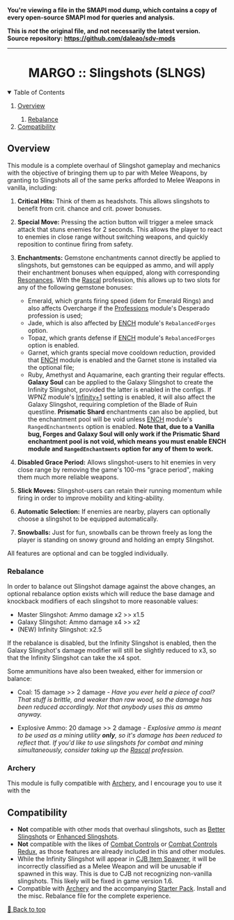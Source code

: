 **You're viewing a file in the SMAPI mod dump, which contains a copy of every open-source SMAPI mod
for queries and analysis.**

**This is _not_ the original file, and not necessarily the latest version.**  
**Source repository: https://github.com/daleao/sdv-mods**

----

<div align="center">

# MARGO :: Slingshots (SLNGS)

</div>

<!-- TABLE OF CONTENTS -->
<details open="open" align="left">
  <summary>Table of Contents</summary>
  <ol>
    <li><a href="#overview">Overview</a></li>
    <ol>
        <li><a href="#rebalance">Rebalance</a></li>
    </ol>
    <li><a href="#compatibility">Compatibility</a></li>
  </ol>
</details>

## Overview

This module is a complete overhaul of Slingshot gameplay and mechanics with the objective of bringing them up to par with Melee Weapons, by granting to Slingshots all of the same perks afforded to Melee Weapons in vanilla, including:

1. **Critical Hits:** Think of them as headshots. This allows slingshots to benefit from crit. chance and crit. power bonuses.
2. **Special Move:** Pressing the action button will trigger a melee smack attack that stuns enemies for 2 seconds. This allows the player to react to enemies in close range without switching weapons, and quickly reposition to continue firing from safety.
3. **Enchantments:** Gemstone enchantments cannot directly be applied to slingshots, but gemstones can be equipped as ammo, and will apply their enchantment bonuses when equipped, along with corresponding [Resonances](../Rings). With the [Rascal](../Professions) profession, this allows up to two slots for any of the following gemstone bonuses:
    - Emerald, which grants firing speed (idem for Emerald Rings) and also affects Overcharge if the [Professions](../Professions) module's Desperado profession is used;
    - Jade, which is also affected by [ENCH](../Enchantments) module's `RebalancedForges` option.
    - Topaz, which grants defense if [ENCH](../Enchantments) module's `RebalancedForges` option is enabled.
    - Garnet, which grants special move cooldown reduction, provided that [ENCH](../Enchantments) module is enabled and the Garnet stone is installed via the optional file;
    - Ruby, Amethyst and Aquamarine, each granting their regular effects.
    **Galaxy Soul** can be applied to the Galaxy Slingshot to create the Infinity Slingshot, provided the latter is enabled in the configs. If WPNZ module's [Infinity+1](../Weapons#infinity-plus-one) setting is enabled, it will also affect the Galaxy Slingshot, requiring completion of the Blade of Ruin questline. **Prismatic Shard** enchantments can also be applied, but the enchantment pool will be void unless [ENCH](../Enchantments#ranged-enchantments) module's `RangedEnchantments` option is enabled.
    **Note that, due to a Vanilla bug, Forges and Galaxy Soul will only work if the Prismatic Shard enchantment pool is not void, which means you must enable ENCH module and `RangedEnchantments` option for any of them to work.**

5. **Disabled Grace Period:** Allows slingshot-users to hit enemies in very close range by removing the game's 100-ms "grace period", making them much more reliable weapons.
6. **Slick Moves:** Slingshot-users can retain their running momentum while firing in order to improve mobility and kiting-ability.
7. **Automatic Selection:** If enemies are nearby, players can optionally choose a slingshot to be equipped automatically.
8. **Snowballs:** Just for fun, snowballs can be thrown freely as long the player is standing on snowy ground and holding an empty Slingshot.

All features are optional and can be toggled individually.

### Rebalance

In order to balance out Slingshot damage against the above changes, an optional rebalance option exists which will reduce the base damage and knockback modifiers of each slingshot to more reasonable values:
- Master Slingshot: Ammo damage x2 >> x1.5
- Galaxy Slingshot: Ammo damage x4 >> x2
- (NEW) Infinity Slingshot: x2.5

If the rebalance is disabled, but the Infinity Slingshot is enabled, then the Galaxy Slingshot's damage modifier will still be slightly reduced to x3, so that the Infinity Slingshot can take the x4 spot.

Some ammunitions have also been tweaked, either for immersion or balance:
- Coal: 15 damage >> 2 damage - *Have you ever held a piece of coal? That stuff is brittle, and weaker than raw wood, so the damage has been reduced accordingly. Not that anybody uses this as ammo anyway.*

- Explosive Ammo: 20 damage >> 2 damage ﻿- *Explosive ammo is meant to be used as a mining utility **only**, so it's damage has been reduced to reflect that. If you'd like to use slingshots for combat and mining simultaneously, consider taking up the [Rascal](../Professions) profession.*

### Archery

This module is fully compatible with [Archery](https://www.nexusmods.com/stardewvalley/mods/16767), and I encourage you to use it with the 

## Compatibility

- **Not** compatible with other mods that overhaul slingshots, such as [Better Slingshots][mod:better-slingshots] or [Enhanced Slingshots][mod:enhanced-slingshots].
- **Not** compatible with the likes of [Combat Controls][mod:combat-controls] or [Combat Controls Redux][mod:combat-controls-redux], as those features are already included in this and other modules.
- While the Infinity Slingshot will appear in [CJB Item Spawner][mod:cjb-spawner], it will be incorrectly classified as a Melee Weapon and will be unusable if spawned in this way. This is due to CJB not recognizing non-vanilla slingshots. This likely will be fixed in game version 1.6.
- Compatible with [Archery][mod:archery] and the accompanying [Starter Pack](https://www.nexusmods.com/stardewvalley/mods/16768). Install and the misc. Rebalance file for the complete experience.

<!-- MARKDOWN LINKS & IMAGES -->

[mod:cjb-spawner]: <https://www.nexusmods.com/stardewvalley/mods/93> "CJB Item Spawner"
[mod:better-slingshots]: <https://www.nexusmods.com/stardewvalley/mods/2067> "Better Slingshots"
[mod:enhanced-slingshots]: <https://www.nexusmods.com/stardewvalley/mods/12763> "Enhanced Slingshots"
[mod:combat-controls]: <https://www.nexusmods.com/stardewvalley/mods/2590> "Combat Controls - Fixed Mouse Click"
[mod:combat-controls-redux]: <https://www.nexusmods.com/stardewvalley/mods/10496> "Combat Controls Redux"
[mod:amf]: <https://www.nexusmods.com/stardewvalley/mods/7886> "Advanced Melee Framework"
[mod:sve]: <https://www.nexusmods.com/stardewvalley/mods/3753> "Stardew Valley Expanded"
[mod:archery]: <https://www.nexusmods.com/stardewvalley/mods/16767> "Archery"

[🔼 Back to top](#margo-slingshots-slngs)